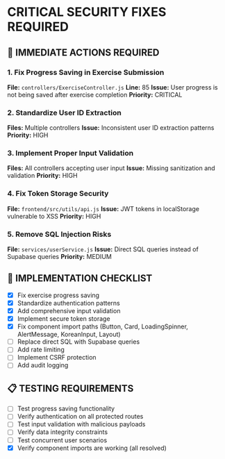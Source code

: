 # CRITICAL SECURITY FIXES REQUIRED

## 🚨 IMMEDIATE ACTIONS REQUIRED

### 1. Fix Progress Saving in Exercise Submission
**File:** `controllers/ExerciseController.js`
**Line:** 85
**Issue:** User progress is not being saved after exercise completion
**Priority:** CRITICAL

### 2. Standardize User ID Extraction
**Files:** Multiple controllers
**Issue:** Inconsistent user ID extraction patterns
**Priority:** HIGH

### 3. Implement Proper Input Validation
**Files:** All controllers accepting user input
**Issue:** Missing sanitization and validation
**Priority:** HIGH

### 4. Fix Token Storage Security
**File:** `frontend/src/utils/api.js`
**Issue:** JWT tokens in localStorage vulnerable to XSS
**Priority:** HIGH

### 5. Remove SQL Injection Risks
**File:** `services/userService.js`
**Issue:** Direct SQL queries instead of Supabase queries
**Priority:** MEDIUM

## 🔧 IMPLEMENTATION CHECKLIST

- [x] Fix exercise progress saving
- [x] Standardize authentication patterns
- [x] Add comprehensive input validation
- [x] Implement secure token storage
- [x] Fix component import paths (Button, Card, LoadingSpinner, AlertMessage, KoreanInput, Layout)
- [ ] Replace direct SQL with Supabase queries
- [ ] Add rate limiting
- [ ] Implement CSRF protection
- [ ] Add audit logging

## 📋 TESTING REQUIREMENTS

- [ ] Test progress saving functionality
- [ ] Verify authentication on all protected routes
- [ ] Test input validation with malicious payloads
- [ ] Verify data integrity constraints
- [ ] Test concurrent user scenarios
- [x] Verify component imports are working (all resolved)
